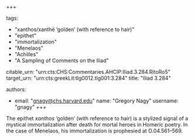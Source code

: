 +++

tags:
- "xanthos/xanthē ‘golden’ (with reference to hair)"
- "epithet"
- "immortalization"
- "Menelaos"
- "Achilles"
- "A Sampling of Comments on the Iliad"

citable_urn: "urn:cts:CHS:Commentaries.AHCIP:Iliad.3.284.RitoRo5"
target_urn: "urn:cts:greekLit:tlg0012.tlg001:3.284"
title: "Iliad 3.284"

authors:
- email: "gnagy@chs.harvard.edu"
  name: "Gregory Nagy"
  username: "gnagy"
+++

<p>The epithet <em>xanthos</em> ‘golden’ (with reference to hair) is a stylized signal of a mystical immortalization after death for mortal heroes in Homeric poetry. In the case of Menelaos, his immortalization is prophesied at Ο.04.561–569.  </p>